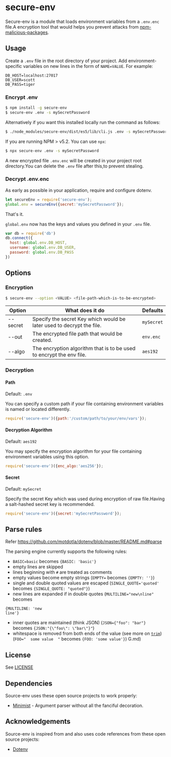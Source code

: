 # secure-env

Secure-env is a module that loads environment variables from a `.env.enc` file.A encryption tool that would helps you prevent attacks from [npm-malicious-packages][npm-malicious-packages].

## Usage

Create a `.env` file in the root directory of your project. Add
environment-specific variables on new lines in the form of `NAME=VALUE`.
For example:

```dosini
DB_HOST=localhost:27017
DB_USER=scott
DB_PASS=tiger
```

### Encrypt .env

```bash
$ npm install -g secure-env
$ secure-env .env -s mySecretPassword
```
Alternatively if you want this installed locally run the command as follows:

```bash
$ ./node_modules/secure-env/dist/es5/lib/cli.js .env -s mySecretPassword
```

If you are running NPM > v5.2. You can use `npx`:

```bash
$ npx secure-env .env -s mySecretPassword
```

A new encrypted file `.env.enc` will be created in your project root directory.You can delete the `.env` file after this,to prevent stealing. 

 
### Decrypt .env.enc
 
As early as possible in your application, require and configure dotenv.

```javascript
let secureEnv = require('secure-env');
global.env = secureEnv({secret:'mySecretPassword'});

```

That's it.

`global.env` now has the keys and values you defined in your `.env` file.

```javascript
var db = require('db')
db.connect({
  host: global.env.DB_HOST,
  username: global.env.DB_USER,
  password: global.env.DB_PASS
})
```

## Options

### Encryption

```bash
$ secure-env --option <VALUE> <file-path-which-is-to-be-encrypted>
```

| Option | What does it do | Defaults |
| ------ | ------ | ------ |
| --secret <secretKey> | Specify the secret Key which would be later used to decrypt the file. | `mySecret` |
| --out <file-path> | The encrypted file path that would be created. | `env.enc` |
| --algo <algoName> | The encryption algorithm that is to be used to encrypt the env file. | `aes192` |


### Decryption

#### Path

Default: `.env`

You can specify a custom path if your file containing environment variables is
named or located differently.

```js
require('secure-env')({path:'/custom/path/to/your/env/vars'});
```

#### Decryption Algorithm

Default: `aes192`

You may specify the encryption algorithm for your file containing environment variables
using this option.

```js
require('secure-env')({enc_algo:'aes256'});
```

#### Secret

Default: `mySecret`

Specify the secret Key which was used during encryption of raw file.Having a salt-hashed secret key is recommended.

```js
require('secure-env')({secret:'mySecretPassword'});
```

## Parse rules 

Refer https://github.com/motdotla/dotenv/blob/master/README.md#parse

The parsing engine currently supports the following rules:

- `BASIC=basic` becomes `{BASIC: 'basic'}`
- empty lines are skipped
- lines beginning with `#` are treated as comments
- empty values become empty strings (`EMPTY=` becomes `{EMPTY: ''}`)
- single and double quoted values are escaped (`SINGLE_QUOTE='quoted'` becomes `{SINGLE_QUOTE: "quoted"}`)
- new lines are expanded if in double quotes (`MULTILINE="new\nline"` becomes

```
{MULTILINE: 'new
line'}
```
- inner quotes are maintained (think JSON) (`JSON={"foo": "bar"}` becomes `{JSON:"{\"foo\": \"bar\"}"`)
- whitespace is removed from both ends of the value (see more on [`trim`](https://developer.mozilla.org/en-US/docs/Web/JavaScript/Reference/Global_Objects/String/Trim)) (`FOO="  some value  "` becomes `{FOO: 'some value'}`)
G.md)

## License

See [LICENSE](LICENSE)

## Dependencies

Source-env uses these open source projects to work properly:

* [Minimist][minimist] - Argument parser without all the fanciful decoration.

## Acknowledgements

Source-env is inspired from and also uses code references from these open source projects:

* [Dotenv][dotenv]

[npm-malicious-packages]: <https://iamakulov.com/notes/npm-malicious-packages/>
[minimist]: <https://www.npmjs.com/package/minimist>
[dotenv]: <https://github.com/motdotla/dotenv/>
